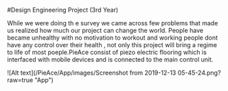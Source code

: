 #Design Engineering Project (3rd Year)

While we were doing th e survey we came across few problems that made us realized how much our project can change the world.  People have became unhealthy with no motivation to workout and working people dont have any control over their health , not only this project will bring a regime to life of most poeple.PieAce consist of piezo electric flooring which is interfaced with mobile devices and is connected to the main control unit.

![Alt text](/PieAce/App/images/Screenshot from 2019-12-13 05-45-24.png?raw=true "App")


